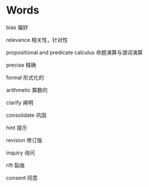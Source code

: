 # Words

bias 偏好

relevance 相关性，针对性

propositional and predicate calculus 命题演算与谓词演算

precise 精确

formal 形式化的

arithmetic 算数的

clarify 阐明

consolidate 巩固

hint 提示

revision 修订版

inquiry 询问

rift 裂痕

consent 同意

